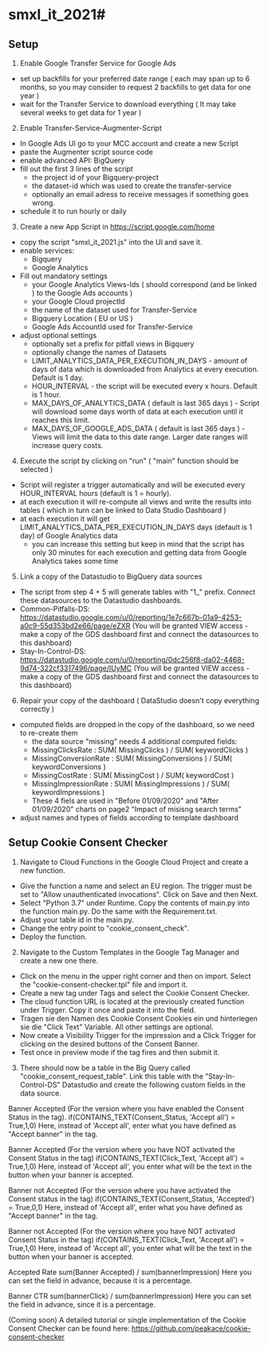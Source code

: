 # smxl_it_2021#

## Setup

1. Enable Google Transfer Service for Google Ads
  - set up backfills for your preferred date range ( each may span up to 6 months, so you may consider to request 2 backfills to get data for one year )
  - wait for the Transfer Service to download everything ( It may take several weeks to get data for 1 year )
2. Enable Transfer-Service-Augmenter-Script
  - In Google Ads UI go to your MCC account and create a new Script
  - paste the Augmenter script source code
  - enable advanced API: BigQuery
  - fill out the first 3 lines of the script
    - the project id of your Bigquery-project
    - the dataset-id which was used to create the transfer-service
    - optionally an email adress to receive messages if something goes wrong.
  - schedule it to run hourly or daily
3. Create a new App Script in https://script.google.com/home
  - copy the script "smxl_it_2021.js" into the UI and save it.
  - enable services:
    - Bigquery
    - Google Analytics
  - Fill out mandatory settings
    - your Google Analytics Views-Ids ( should correspond (and be linked ) to the Google Ads accounts )
    - your Google Cloud projectId
    - the name of the dataset used for Transfer-Service
    - Bigquery Location ( EU or US )
    - Google Ads AccountId used for Transfer-Service
  - adjust optional settings
    - optionally set a prefix for pitfall views in Bigquery
    - optionally change the names of Datasets
    - LIMIT_ANALYTICS_DATA_PER_EXECUTION_IN_DAYS - amount of days of data which is downloaded from Analytics at every execution. Default is 1 day.
    - HOUR_INTERVAL - the script will be executed every x hours. Default is 1 hour.
    - MAX_DAYS_OF_ANALYTICS_DATA ( default is last 365 days ) - Script will download some days worth of data at each execution until it reaches this limit.
    - MAX_DAYS_OF_GOOGLE_ADS_DATA ( default is last 365 days ) - Views will limit the data to this date range. Larger date ranges will increase query costs.
4. Execute the script by clicking on "run" ( "main" function should be selected )
  - Script will register a trigger automatically and will be executed every HOUR_INTERVAL hours (default is 1 = hourly).
  - at each execution it will re-compute all views and write the results into tables ( which in turn can be linked to Data Studio Dashboard )
  - at each execution it will get LIMIT_ANALYTICS_DATA_PER_EXECUTION_IN_DAYS days (default is 1 day) of Google Analytics data
    - you can increase this setting but keep in mind that the script has only 30 minutes for each execution and getting data from Google Analytics takes some time
5. Link a copy of the Datastudio to BigQuery data sources
  - The script from step 4 + 5 will generate tables with "1_" prefix. Connect these datasources to the Datastudio dashboards.
  - Common-Pitfalls-DS: https://datastudio.google.com/u/0/reporting/1e7c667b-01a9-4253-a0c9-55d353bd2e66/page/eZXR (You will be granted VIEW access - make a copy of the GDS dashboard first and connect the datasources to this dashboard)
  - Stay-In-Control-DS: https://datastudio.google.com/u/0/reporting/0dc256f8-da02-4468-9d74-322cf3317496/page/IUyMC (You will be granted VIEW access - make a copy of the GDS dashboard first and connect the datasources to this dashboard)

6. Repair your copy of the dashboard ( DataStudio doesn't copy everything correctly )
  - computed fields are dropped in the copy of the dashboard, so we need to re-create them
    - the data source "missing" needs 4 additional computed fields:
    - MissingClicksRate : SUM( MissingClicks ) / SUM( keywordClicks )
    - MissingConversionRate : SUM( MissingConversions ) / SUM( keywordConversions )
    - MissingCostRate : SUM( MissingCost ) / SUM( keywordCost )
    - MissingImpressionRate : SUM( MissingImpressions ) / SUM( keywordImpressions )
    - These 4 fiels are used in "Before 01/09/2020" and "After 01/09/2020" charts on page2 "Impact of misisng search terms"
  - adjust names and types of fields according to template dashboard

## Setup Cookie Consent Checker

1. Navigate to Cloud Functions in the Google Cloud Project and create a new function.
  -  Give the function a name and select an EU region. The trigger must be set to "Allow unauthenticated invocations". Click on Save and then Next.  
  -  Select "Python 3.7" under Runtime. Copy the contents of main.py into the function main.py. Do the same with the Requirement.txt.
  -  Adjust your table id in the main.py.
  -  Change the entry point to "cookie_consent_check".
  -  Deploy the function.

2. Navigate to the Custom Templates in the Google Tag Manager and create a new one there. 
  - Click on the menu in the upper right corner and then on import. Select the "cookie-consent-checker.tpl" file and import it.
  - Create a new tag under Tags and select the Cookie Consent Checker.
  - The cloud function URL is located at the previously created function under Trigger. Copy it once and paste it into the field. 
  - Tragen sie den Namen des Cookie Consent Cookies ein und hinterlegen sie die "Click Text" Variable. All other settings are optional.
  - Now create a Visibility Trigger for the impression and a Click Trigger for clicking on the desired buttons of the Consent Banner. 
  - Test once in preview mode if the tag fires and then submit it.  

3. There should now be a table in the Big Query called "cookie_consent_request_table". Link this table with the "Stay-In-Control-DS" Datastudio and create the following custom fields in the data source.

Banner Accepted (For the version where you have enabled the Consent Status in the tag). 
if(CONTAINS_TEXT(Consent_Status, 'Accept all') = True,1,0) 
Here, instead of 'Accept all', enter what you have defined as "Accept banner" in the tag.  

Banner Accepted (For the version where you have NOT activated the Consent Status in the tag) 
if(CONTAINS_TEXT(Click_Text, 'Accept all') = True,1,0) 
Here, instead of 'Accept all', you enter what will be the text in the button when your banner is accepted.  

Banner not Accepted (For the version where you have activated the Consent status in the tag) 
if(CONTAINS_TEXT(Consent_Status, 'Accepted') = True,0,1) 
Here, instead of 'Accept all', enter what you have defined as "Accept banner" in the tag.  

Banner not Accepted (For the version where you have NOT activated Consent Status in the tag) 
if(CONTAINS_TEXT(Click_Text, 'Accept all') = True,1,0) 
Here, instead of 'Accept all', you enter what will be the text in the button when your banner is accepted.  

Accepted Rate
sum(Banner Accepted) / sum(bannerImpression) 
Here you can set the field in advance, because it is a percentage.  
 
Banner CTR 
sum(bannerClick) / sum(bannerImpression) 
Here you can set the field in advance, since it is a percentage.  

(Coming soon)
A detailed tutorial or single implementation of the Cookie Consent Checker can be found here:
https://github.com/peakace/cookie-consent-checker 

